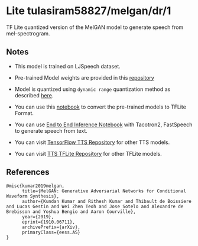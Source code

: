 # Lite tulasiram58827/melgan/dr/1
TF Lite quantized version of the MelGAN model to generate speech from mel-spectrogram.

<!-- parent-model: tulasiram58827/melgan/1 -->
<!-- asset-path: legacy -->
<!-- colab: https://colab.research.google.com/github/tulasiram58827/TTS_TFLite/blob/main/MelGAN_TFLite.ipynb -->

## Notes

- This model is trained on LJSpeech dataset.

- Pre-trained Model weights are provided in this [repository](https://github.com/TensorSpeech/TensorFlowTTS/)

- Model is quantized using `dynamic range` quantization method as described [here](https://www.tensorflow.org/lite/performance/post_training_quant).

- You can use this [notebook](https://colab.research.google.com/github/tulasiram58827/TTS_TFLite/blob/main/MelGAN_TFLite.ipynb) to convert the pre-trained models to TFLite Format.

- You can use [End to End Inference Notebook](https://github.com/tulasiram58827/TTS_TFLite/blob/main/End_to_End_TTS.ipynb) with Tacotron2, FastSpeech to generate speech from text.

- You can visit [TensorFlow TTS Repository](https://github.com/TensorSpeech/TensorFlowTTS) for other TTS models.

- You can visit [TTS TFLite Repository](https://github.com/tulasiram58827/TTS_TFLite) for other TFLite models.


## References

```
@misc{kumar2019melgan,
      title={MelGAN: Generative Adversarial Networks for Conditional Waveform Synthesis}, 
      author={Kundan Kumar and Rithesh Kumar and Thibault de Boissiere and Lucas Gestin and Wei Zhen Teoh and Jose Sotelo and Alexandre de Brebisson and Yoshua Bengio and Aaron Courville},
      year={2019},
      eprint={1910.06711},
      archivePrefix={arXiv},
      primaryClass={eess.AS}
}
```


